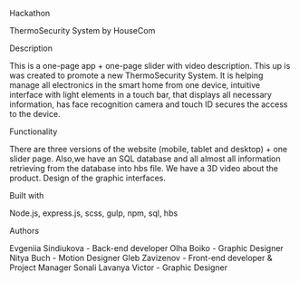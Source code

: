 Hackathon

ThermoSecurity System by HouseCom

Description

This is a one-page app + one-page slider with video description. This up is was created to promote a new ThermoSecurity System. It is helping manage all electronics in the smart home from one device, intuitive interface with light elements in a touch bar, that displays all necessary information, has face recognition camera and touch ID secures the access to the device. 

Functionality

There are three versions of the website (mobile, tablet and desktop) + one slider page. Also,we have an SQL database and all almost all information retrieving from the database into hbs file. We have a 3D video about the product. Design of the graphic interfaces. 


Built with

Node.js, express.js, scss, gulp, npm, sql, hbs


Authors

Evgeniia Sindiukova - Back-end developer
Olha Boiko - Graphic Designer
Nitya Buch - Motion Designer
Gleb Zavizenov - Front-end developer & Project Manager
Sonali Lavanya Victor - Graphic Designer
